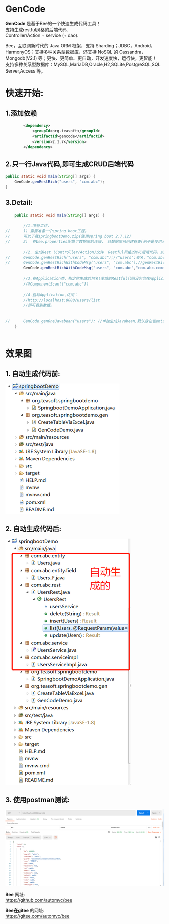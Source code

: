 
GenCode
=========
**GenCode** 是基于Bee的一个快速生成代码工具！  
支持生成restful风格的后端代码.  
Controller/Action + service (+ dao).  

Bee，互联网新时代的 Java ORM 框架，支持 Sharding；JDBC，Android，HarmonyOS；支持多种关系型数据库，还支持 NoSQL 的 Cassandra，Mongodb(V2.1) 等；更快、更简单、更自动，开发速度快，运行快，更智能！  
支持多种关系型数据库：MySQL,MariaDB,Oracle,H2,SQLite,PostgreSQL,SQL Server,Access 等。     

快速开始:
=========	
## 1.添加依赖     
```xml
		<dependency>
			<groupId>org.teasoft</groupId>
			<artifactId>gencode</artifactId>
			<version>2.1.7</version>
		</dependency>
```

## 2.只一行Java代码,即可生成CRUD后端代码     

```java
public static void main(String[] args) {
	GenCode.genRestRich("users", "com.abc");
}
```

## 3.Detail: 

```java
	public static void main(String[] args) {
		
		//1.准备工作，
//		1) 需要准备一个spring boot工程。
//		可以下载springbootDemo.zip(使用spring boot 2.7.12)
//		2)  在bee.properties配置了数据库的连接， 且数据库已创建有表(例子是使用users表)
		
		//2. 生成Rest (Controller/Action)文件  Restful风格的MVC后端代码，前后端分离
//		GenCode.genRestRich("users", "com.abc");//"users":表名，"com.abc"：包名
//		GenCode.genRestRichWithCodeMsg("users", "com.abc");//genRestRichWithCodeMsg生成的Rest类，是用指定的编码和信息，适用于大型项目
		GenCode.genRestRichWithCodeMsg("users", "com.abc","com.abc.comm");//"users":表名，"com.abc"：包名， "com.abc.comm"：指定自定义的Const名所在的包
		
		//3.在Application类，指定你生成的包名(生成的Restful代码没包含在Application类的路径下，则需要配置)
		//@ComponentScan({"com.abc"})
		
		//4.启动Application,访问：
		//http://localhost:8088/users/list
		//即可看到数据。
		
		
//		GenCode.genOneJavabean("users"); //单独生成Javabean,默认放在包entity
	}
	
```

效果图
=========	
## 1. 自动生成代码前:  
<img src="gen-before.png">  

## 2. 自动生成代码后:  
<img src="gen-after.png">  

## 3. 使用postman测试:  
<img src="postman-test.png">  
  

**Bee** 网址:  
https://github.com/automvc/bee  

**Bee在gitee** 的网址:  
https://gitee.com/automvc/bee
